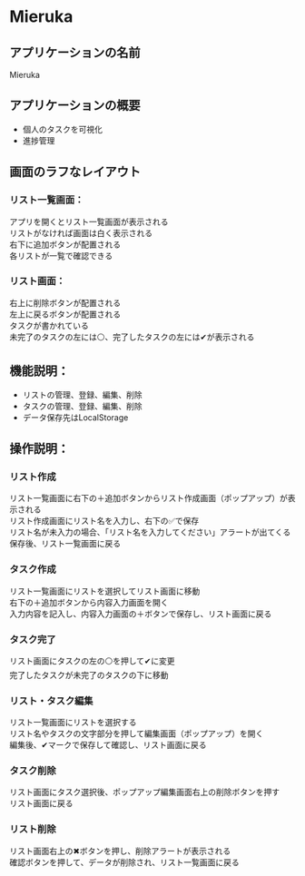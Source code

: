 # Mieruka

## アプリケーションの名前
Mieruka

## アプリケーションの概要
* 個人のタスクを可視化
* 進捗管理

## 画面のラフなレイアウト
### リスト一覧画面：  
アプリを開くとリスト一覧画面が表示される  
リストがなければ画面は白く表示される  
右下に追加ボタンが配置される  
各リストが一覧で確認できる  

### リスト画面：
右上に削除ボタンが配置される  
左上に戻るボタンが配置される  
タスクが書かれている  
未完了のタスクの左には⚪、完了したタスクの左には✔が表示される

## 機能説明：
* リストの管理、登録、編集、削除
* タスクの管理、登録、編集、削除
* データ保存先はLocalStorage

## 操作説明：
### リスト作成
リスト一覧画面に右下の＋追加ボタンからリスト作成画面（ポップアップ）が表示される  
リスト作成画面にリスト名を入力し、右下の✅で保存  
リスト名が未入力の場合、「リスト名を入力してください」アラートが出てくる
保存後、リスト一覧画面に戻る

### タスク作成
リスト一覧画面にリストを選択してリスト画面に移動  
右下の＋追加ボタンから内容入力画面を開く  
入力内容を記入し、内容入力画面の＋ボタンで保存し、リスト画面に戻る

### タスク完了
リスト画面にタスクの左の⚪を押して✔に変更  
完了したタスクが未完了のタスクの下に移動  
  
### リスト・タスク編集
リスト一覧画面にリストを選択する  
リスト名やタスクの文字部分を押して編集画面（ポップアップ）を開く  
編集後、✔マークで保存して確認し、リスト画面に戻る

### タスク削除
リスト画面にタスク選択後、ポップアップ編集画面右上の削除ボタンを押す  
リスト画面に戻る

### リスト削除
リスト画面右上の✖ボタンを押し、削除アラートが表示される  
確認ボタンを押して、データが削除され、リスト一覧画面に戻る
